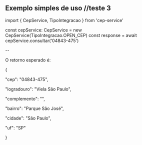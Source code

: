 Exemplo simples de uso
//teste 3
--

import { CepService, TipoIntegracao } from 'cep-service'

const cepService: CepService = new CepService(TipoIntegracao.OPEN_CEP) const response = await cepService.consultar('04843-475')

--

O retorno esperado é:

{

"cep": "04843-475",

"logradouro": "Viela São Paulo",

"complemento": "",

"bairro": "Parque São José",

"cidade": "São Paulo",

"uf": "SP"

}

